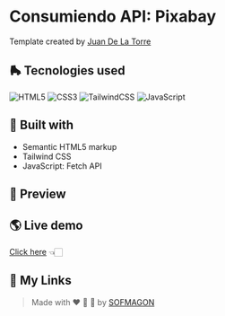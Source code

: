 # Consumiendo API: Pixabay

Template created by [Juan De La Torre](https://codigoconjuan.com/)

## 🛼 Tecnologies used

![HTML5](https://img.shields.io/badge/html5-%23E34F26.svg?style=for-the-badge&logo=html5&logoColor=white) ![CSS3](https://img.shields.io/badge/css3-%231572B6.svg?style=for-the-badge&logo=css3&logoColor=white) ![TailwindCSS](https://img.shields.io/badge/tailwindcss-%2338B2AC.svg?style=for-the-badge&logo=tailwind-css&logoColor=white) ![JavaScript](https://img.shields.io/badge/javascript-%23F7DF1E.svg?style=for-the-badge&logo=javascript&logoColor=black)



## 🧩 Built with

+ Semantic HTML5 markup
+ Tailwind CSS
+ JavaScript: Fetch API



## 🎨 Preview



## 🌎 Live demo

[Click here]() 👈🏻



## 🌈 My Links

> Made with ❤️ 🍕 🌮 by [SOFMAGON](https://sofmagon.com)
